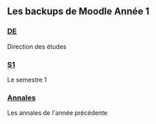 ## Les backups de Moodle Année 1

### [DE](./DE)

Direction des études

### [S1](./S1)

Le semestre 1

### [Annales](./Annales)

Les annales de l'année précédente

